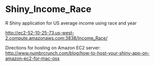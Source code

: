 # Shiny_Income_Race
R Shiny application for US average income using race and year

http://ec2-52-10-25-73.us-west-2.compute.amazonaws.com:3838/Income_Race/

Directions for hosting on Amazon EC2 server:
http://www.numbrcrunch.com/blog/how-to-host-your-shiny-app-on-amazon-ec2-for-mac-osx
